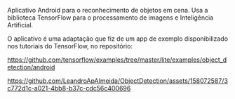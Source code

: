 
Aplicativo Android para o reconhecimento de objetos em cena. Usa a biblioteca TensorFlow para o processamento de imagens e Inteligência Artificial.

O aplicativo é uma adaptação que fiz de um app de exemplo disponibilizado nos tutoriais do TensorFlow, no repositório:

https://github.com/tensorflow/examples/tree/master/lite/examples/object_detection/android


https://github.com/LeandroApAlmeida/ObjectDetection/assets/158072587/3c772d1c-a021-4bb8-b37c-cdc56c400696

